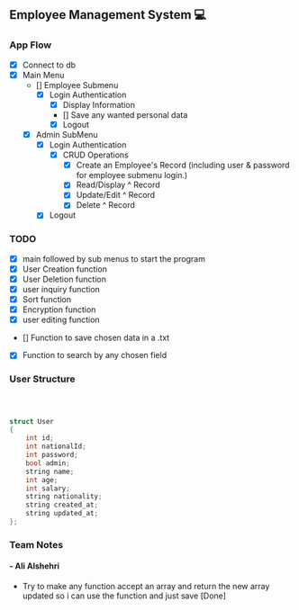 ## Employee Management System 💻

### App Flow

- [x] Connect to db
- [x] Main Menu
  - [] Employee Submenu
    - [x] Login Authentication
      - [X] Display Information
      - [] Save any wanted personal data
      - [X] Logout
  - [x] Admin SubMenu
    - [x] Login Authentication
      - [X] CRUD Operations
        - [x] Create an Employee's Record (including user & password for employee submenu login.)
        - [x] Read/Display ^ Record
        - [x] Update/Edit ^ Record
        - [x] Delete ^ Record
    - [X] Logout

### TODO

- [x] main followed by sub menus to start the program
- [x] User Creation function
- [x] User Deletion function
- [x] user inquiry function
- [x] Sort function
- [x] Encryption function
- [x] user editing function
- [] Function to save chosen data in a .txt
- [X] Function to search by any chosen field

### User Structure

```c++



struct User
{
    int id;
    int nationalId;
    int password;
    bool admin;
    string name;
    int age;
    int salary;
    string nationality;
    string created_at;
    string updated_at;
};
```

### Team Notes

#### - Ali Alshehri

- Try to make any function accept an array and return the new array updated so i can use the function and just save [Done]
